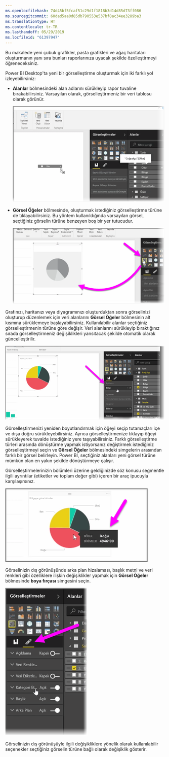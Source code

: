 ```yaml
---
ms.openlocfilehash: 74d45bf5fcaf51c29d1f1818b3d14d85d73ff086
ms.sourcegitcommit: 60dad5aa0d85db790553e537bf8ac34ee3289ba3
ms.translationtype: HT
ms.contentlocale: tr-TR
ms.lasthandoff: 05/29/2019
ms.locfileid: "61397947"
---
```

Bu makalede yeni çubuk grafikler, pasta grafikleri ve ağaç haritaları oluşturmanın yanı sıra bunları raporlarınıza uyacak şekilde özelleştirmeyi öğreneceksiniz.

Power BI Desktop'ta yeni bir görselleştirme oluşturmak için iki farklı yol izleyebilirsiniz:

* **Alanlar** bölmesindeki alan adlarını sürükleyip rapor tuvaline bırakabilirsiniz. Varsayılan olarak, görselleştirmeniz bir veri tablosu olarak görünür.
  
  ![](media/3-2-create-customize-simple-visualizations/3-2_1.png)
* **Görsel Öğeler** bölmesinde, oluşturmak istediğiniz görselleştirme türüne de tıklayabilirsiniz. Bu yöntem kullanıldığında varsayılan görsel, seçtiğiniz görselin türüne benzeyen boş bir yer tutucudur.
  
  ![](media/3-2-create-customize-simple-visualizations/3-2_2.png)

Grafınızı, haritanızı veya diyagramınızı oluşturduktan sonra görselinizi oluşturup düzenlemek için veri alanlarını **Görsel Öğeler** bölmesinin alt kısmına sürüklemeye başlayabilirsiniz. Kullanılabilir alanlar seçtiğiniz görselleştirmenin türüne göre değişir. Veri alanlarını sürükleyip bıraktığınız sırada görselleştirmeniz değişiklikleri yansıtacak şekilde otomatik olarak güncelleştirilir.

![](media/3-2-create-customize-simple-visualizations/3-2_3.png)

Görselleştirmenizi yeniden boyutlandırmak için öğeyi seçip tutamaçları içe ve dışa doğru sürükleyebilirsiniz. Ayrıca görselleştirmenize tıklayıp öğeyi sürükleyerek tuvalde istediğiniz yere taşıyabilirsiniz. Farklı görselleştirme türleri arasında dönüştürme yapmak istiyorsanız değiştirmek istediğiniz görselleştirmeyi seçin ve **Görsel Öğeler** bölmesindeki simgelerin arasından farklı bir görsel belirleyin. Power BI, seçtiğiniz alanları yeni görsel türüne mümkün olan en yakın şekilde dönüştürmeye çalışır.

Görselleştirmelerinizin bölümleri üzerine geldiğinizde söz konusu segmentle ilgili ayrıntılar (etiketler ve toplam değer gibi) içeren bir araç ipucuyla karşılaşırsınız.

![](media/3-2-create-customize-simple-visualizations/3-2_4.png)

Görselinizin dış görünüşünde arka plan hizalaması, başlık metni ve veri renkleri gibi özelliklere ilişkin değişiklikler yapmak için **Görsel Öğeler** bölmesinde **boya fırçası** simgesini seçin.

![](media/3-2-create-customize-simple-visualizations/3-2_5.png)

Görselinizin dış görünüşüyle ilgili değişikliklere yönelik olarak kullanılabilir seçenekler seçtiğiniz görselin türüne bağlı olarak değişiklik gösterir.

